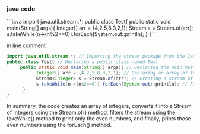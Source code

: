 <h3> java code </h3>
```java
import java.util.stream.*;
public class Test{
     public static void main(String[] args){
           Integer[] arr = {4,2,5,8,3,2,1};
           Stream<Integer> s = Stream.of(arr);
           s.takeWhile(n->(n%2==0)).forEach(System.out::println);
      }
}
```

in line comment

```java
import java.util.stream.*; // Importing the stream package from the Java standard library
public class Test{ // Declaring a public class named Test
     public static void main(String[] args){ // Declaring the main method
           Integer[] arr = {4,2,5,8,3,2,1}; // Declaring an array of Integers
           Stream<Integer> s = Stream.of(arr); // Creating a stream of Integers from the array
           s.takeWhile(n->(n%2==0)).forEach(System.out::println); // Filtering the stream and printing the elements that satisfy the given condition
      }
}
```
In summary, the code creates an array of integers, converts it into a Stream of Integers using the Stream.of() method, filters the stream using the takeWhile() method to print only the even numbers, and finally, prints those even numbers using the forEach() method.
